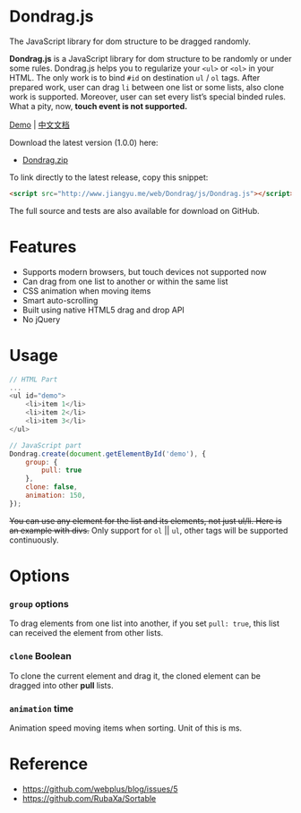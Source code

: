 # Dondrag.js
The JavaScript library for dom structure to be dragged randomly.

**Dondrag.js** is a JavaScript library for dom structure to be randomly or under some rules. Dondrag.js helps you to regularize your `<ul>` or `<ol>` in your HTML. The only work is to bind `#id` on destination `ul` / `ol` tags. After prepared work, user can drag `li` between one list or some lists, also clone work is supported. Moreover, user can set every list’s special binded rules. What a pity, now, **touch event is not supported.**

[Demo](http://jiangyu.me/web/Dondrag/) | [中文文档](http://jiangyu.me/2017/03/29/Dondrag-js/)

Download the latest version (1.0.0) here:

- [Dondrag.zip](https://github.com/NathanJiang/Dondrag.js/archive/master.zip)

To link directly to the latest release, copy this snippet:

``` html
<script src="http://www.jiangyu.me/web/Dondrag/js/Dondrag.js"></script>
```

The full source and tests are also available for download on GitHub.

# Features
- Supports modern browsers, but touch devices not supported now
- Can drag from one list to another or within the same list
- CSS animation when moving items
- Smart auto-scrolling
- Built using native HTML5 drag and drop API
- No jQuery


# Usage
```JavaScript
// HTML Part
...
<ul id="demo">
	<li>item 1</li>
	<li>item 2</li>
	<li>item 3</li>
</ul>

// JavaScript part
Dondrag.create(document.getElementById('demo'), {
	group: {
		pull: true
	},
	clone: false,
	animation: 150,
});
```
~~You can use any element for the list and its elements, not just ul/li. Here is an example with divs.~~ Only support for `ol` || `ul`, other tags will be supported continuously.

# Options
### `group` options
To drag elements from one list into another, if you set `pull: true`, this list can received the element from other lists.

### `clone` Boolean
To clone the current element and drag it, the cloned element can be dragged into other **pull** lists.

### `animation` time
Animation speed moving items when sorting. Unit of this is ms.


# Reference
- https://github.com/webplus/blog/issues/5
- https://github.com/RubaXa/Sortable
